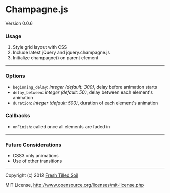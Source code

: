# Champagne.js
Version 0.0.6

### Usage
1. Style grid layout with CSS
2. Include latest jQuery and jquery.champagne.js
3. Initialize champagne() on parent element

---

### Options
- `beginning_delay`: _integer (default: 300)_, delay before animation starts
- `delay_between`: _integer (default: 50)_, delay between each element's animation
- `duration`: _integer (default: 500)_, duration of each element's animation

### Callbacks
- `onFinish`: called once all elements are faded in

---

### Future Considerations
- CSS3 only animations
- Use of other transitions

---

Copyright (c) 2012 [Fresh Tilled Soil](http://freshtilledsoil.com)

MIT License, http://www.opensource.org/licenses/mit-license.php